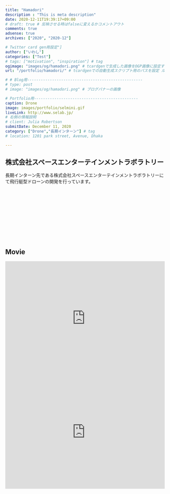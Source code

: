 ```yaml
---
title: "Hamadori"
description : "This is meta description"
date: 2020-12-11T19:39:17+09:00
# draft: true # 反映させる時はfalseに変えるかコメントアウト
comments: true
adsense: true
archives: ["2020", "2020-12"]

# Twitter card gen用設定"]
author: ["いわし"]
categories: ["Test"]
# tags: ["motivation", "inspiration"] # tag
ogimage: "images/og/hamadori.png" # tcardgenで生成した画像をOGP画像に設定する
url: "/portfolio/hamadori/" # tcardgenでの自動生成スクリプト用のパスを設定 ルーティング固定の意味もある

# # Blog用---------------------------------------------------
# type: post
# image: "images/og/hamadori.png" # ブログバナーの画像

# Portfolio用----------------------------------------------
caption: Drone
image: images/portfolio/selmini.gif
liveLink: http://www.selab.jp/
# 右側の情報説明
# client: Julia Robertson
submitDate: December 11, 2020
category: ["Drone","長期インターン"] # tag
# location: 1201 park street, Avenue, Dhaka

---
```


## 株式会社スペースエンターテインメントラボラトリー

長期インターン先である株式会社スペースエンターテインメントラボラトリーにて飛行艇型ドローンの開発を行っています。

<div class="iframely-embed"><div class="iframely-responsive" style="height: 140px; padding-bottom: 0;"><a href="http://www.selab.jp/en/" data-iframely-url="//cdn.iframe.ly/api/iframe?url=http%3A%2F%2Fwww.selab.jp%2F&amp;key=f35ef3e07c3f9ce01b389a206da306f5&amp;iframe=card-small"></a></div></div><script async src="//cdn.iframe.ly/embed.js" charset="utf-8"></script>

<br>

## Movie

<iframe class="stretch" src="https://player.vimeo.com/video/430601827" width="100%" height="360"
            frameborder="0" allow="autoplay; fullscreen" allowfullscreen text-align="center"></iframe>


<iframe class="stretch" src="https://www.youtube.com/embed/zpMMW9U0ypM" width="100%" height="360"
            frameborder="0" allow="autoplay; fullscreen" allowfullscreen text-align="center"></iframe>





